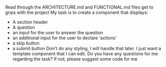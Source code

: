 Read through the ARCHITECTURE.md and FUNCTIONAL.md files get to grips with the project
My task is to create a component that displays:

- A section header
- A question
- an input for the user to answer the question
- an additional input for the user to declare 'actions'
- a skip button
- a submit button
  Don't do any styling, I will handle that later. I just want a template component that I can edit.
  Do you have any questions for me regarding the task? If not, please suggest some code for me
